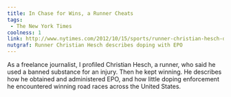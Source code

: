 ```yaml
---
title: In Chase for Wins, a Runner Cheats
tags: 
 - The New York Times
coolness: 1
link: http://www.nytimes.com/2012/10/15/sports/runner-christian-hesch-describes-doping-with-epo.html
nutgraf: Runner Christian Hesch describes doping with EPO
---
```


As a freelance journalist, I profiled Christian Hesch, a runner, who said he used a banned substance for an injury. Then he kept winning. He describes how he obtained and administered EPO, and how little doping enforcement he encountered winning road races across the United States.